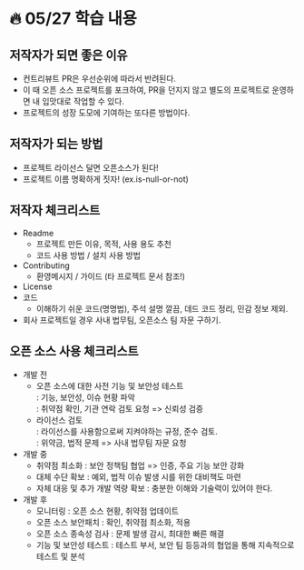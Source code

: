 # :fire: 05/27 학습 내용

## 저작자가 되면 좋은 이유

- 컨트리뷰트 PR은 우선순위에 따라서 반려된다.
- 이 때 오픈 소스 프로젝트를 포크하여, PR을 던지지 않고 별도의 프로젝트로 운영하면 내 입맛대로 작업할 수 있다.
- 프로젝트의 성장 도모에 기여하는 또다른 방법이다.


## 저작자가 되는 방법

- 프로젝트 라이선스 달면 오픈소스가 된다!
- 프로젝트 이름 명확하게 짓자! (ex.is-null-or-not)

## 저작자 체크리스트

- Readme
  - 프로젝트 만든 이유, 목적, 사용 용도 추천
  - 코드 사용 방법 / 설치 사용 방법
- Contributing
  - 환영메시지 / 가이드 (타 프로젝트 문서 참조!)
- License
- 코드
  - 이해하기 쉬운 코드(명명법), 주석 설명 깔끔, 데드 코드 정리, 민감 정보 제외.
- 회사 프로젝트일 경우 사내 법무팀, 오픈소스 팀 자문 구하기.

## 오픈 소스 사용 체크리스트

- 개발 전
  - 오픈 소스에 대한 사전 기능 및 보안성 테스트 <br/>: 기능, 보안성, 이슈 현황 파악<br/>: 취약점 확인, 기관 연락 검토 요청 => 신뢰성 검증
  - 라이선스 검토<br/>: 라이선스를 사용함으로써 지켜야하는 규정, 준수 검토.<br/>: 위약금, 법적 문제 => 사내 법무팀 자문 요청
- 개발 중
  - 취약점 최소화 : 보안 정책팀 협업 => 인증, 주요 기능 보안 강화
  - 대체 수단 확보 : 예외, 법적 이슈 발생 시를 위한 대비책도 마련
  - 자체 대응 및 추가 개발 역량 확보 : 충분한 이해와 기술력이 있어야 한다.
- 개발 후
  - 모니터링 : 오픈 소스 현황, 취약점 업데이트
  - 오픈 소스 보안패치 : 확인, 취약점 최소화, 적용
  - 오픈 소스 종속성 검사 : 문제 발생 감시, 최대한 빠른 해결
  - 기능 및 보안성 테스트 : 테스트 부서, 보안 팀 등등과의 협업을 통해 지속적으로 테스트 및 분석
